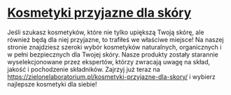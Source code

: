 # [Kosmetyki przyjazne dla skóry](https://zielonelaboratorium.pl/kosmetyki-przyjazne-dla-skory/)

Jeśli szukasz kosmetyków, które nie tylko upiększą Twoją skórę, ale również będą dla niej przyjazne, to trafiłeś we właściwe miejsce! Na naszej stronie znajdziesz szeroki wybór kosmetyków naturalnych, organicznych i w pełni bezpiecznych dla Twojej skóry. Nasze produkty zostały starannie wyselekcjonowane przez ekspertów, którzy zwracają uwagę na skład, jakość i pochodzenie składników. Zajrzyj już teraz na https://zielonelaboratorium.pl/kosmetyki-przyjazne-dla-skory/ i wybierz najlepsze kosmetyki dla siebie!